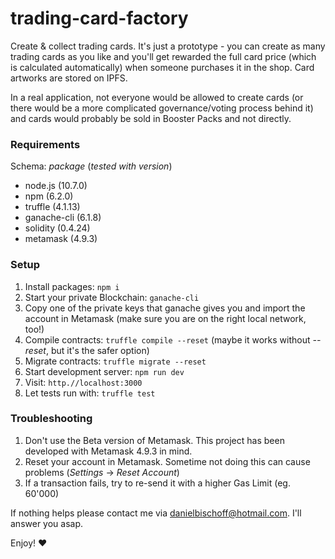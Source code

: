 # trading-card-factory

Create &amp; collect trading cards. It's just a prototype - you can create as many trading cards as you like and you'll get rewarded the full card price (which is calculated automatically) when someone purchases it in the shop. Card artworks are stored on IPFS.

In a real application, not everyone would be allowed to create cards (or there would be a more complicated governance/voting process behind it) and cards would probably be sold in Booster Packs and not directly.

### Requirements

Schema: _package_ (_tested with version_)

- node.js (10.7.0)
- npm (6.2.0)
- truffle (4.1.13)
- ganache-cli (6.1.8)
- solidity (0.4.24)
- metamask (4.9.3)

### Setup

1. Install packages: `npm i`
2. Start your private Blockchain: `ganache-cli`
3. Copy one of the private keys that ganache gives you and import the account in Metamask (make sure you are on the right local network, too!)
4. Compile contracts: `truffle compile --reset` (maybe it works without _--reset_, but it's the safer option)
5. Migrate contracts: `truffle migrate --reset`
6. Start development server: `npm run dev`
7. Visit: `http.//localhost:3000`
8. Let tests run with: `truffle test`

### Troubleshooting

1. Don't use the Beta version of Metamask. This project has been developed with Metamask 4.9.3 in mind.
2. Reset your account in Metamask. Sometime not doing this can cause problems (_Settings_ -> _Reset Account_)
3. If a transaction fails, try to re-send it with a higher Gas Limit (eg. 60'000)

If nothing helps please contact me via danielbischoff@hotmail.com. I'll answer you asap.

Enjoy! ❤️

